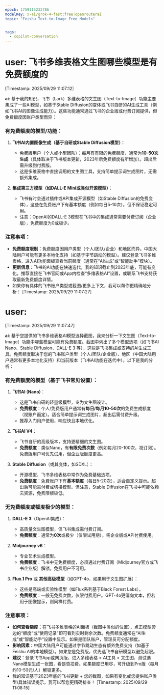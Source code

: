 ```yaml
---
epoch: 1759115232786
modelKey: x-ai/grok-4-fast:free|openrouterai
topic: "Feishu Text-to-Image Free Models"


tags:
  - copilot-conversation
---
```


# **user**: 飞书多维表格文生图哪些模型是有免费额度的
[Timestamp: 2025/09/29 11:07:12]

**ai**: 基于我的知识，飞书（Lark）多维表格的文生图（Text-to-Image）功能主要集成了一些AI模型，如基于Stable Diffusion的变体或飞书自研的AI生成工具（例如飞书AI的图像生成能力）。这些功能通常通过飞书的企业版或付费订阅提供，但免费额度因账户类型而异：

### 有免费额度的模型/功能：
1. **飞书AI内置图像生成（基于自研或Stable Diffusion模型）**：
   - 免费版用户（个人或小型团队）：每月有有限的免费额度，通常为**10-50次生成**（具体取决于飞书版本更新，2023年后免费额度有所增加）。超出后需升级到付费版。
   - 这是多维表格中直接调用的文生图工具，支持简单提示词生成图片，无需额外集成。

2. **集成第三方模型（如DALL-E Mini或类似开源模型）**：
   - 飞书有时会通过插件或API集成开源模型（如Stable Diffusion的免费变体），这些在免费账户下有基本额度（例如每日5-10次），但不保证稳定可用。
   - 注意：OpenAI的DALL-E 3模型在飞书中的集成通常需要付费订阅（企业版），免费额度为0或极少。

### 注意事项：
- **免费额度限制**：免费额度因用户类型（个人/团队/企业）和地区而异。中国大陆用户可能有更多本地化支持（如基于字节跳动的模型）。建议登录飞书多维表格，进入AI功能面板查看当前额度（通常在“AI生成”或“智能助手”模块）。
- **更新信息**：飞书的AI功能在快速迭代，我的知识截止到2023年底，可能有变化。推荐直接在飞书官网或App内检查“多维表格AI”设置，或联系飞书支持获取最新免费额度详情。
- 如果你有具体的飞书账户类型或截图/更多上下文，我可以帮你更精确地分析！
[Timestamp: 2025/09/29 11:07:27]

# **user**:
[Timestamp: 2025/09/29 11:07:47]

**ai**: 基于您提供的飞书多维表格AI模型选择截图，我来分析一下文生图（Text-to-Image）功能中哪些模型可能有免费额度。截图中列出了多个模型选项（如飞书AI Nano、Stable Diffusion、DALL-E 3 等），这些是飞书集成或支持的AI生成工具。免费额度取决于您的飞书账户类型（个人/团队/企业版）、地区（中国大陆用户通常有更多本地化支持）和当前版本（飞书AI功能在迭代中）。以下是我的分析：

### 有免费额度的模型（基于飞书常见设置）：
1. **飞书AI (Nano)**：
   - 这是飞书自研的轻量级模型，专为文生图设计。
   - **免费额度**：个人/免费版用户通常有**每日/每月10-50次**的免费生成额度（视账户而定）。适合简单提示词生成图片，超出后需付费升级。
   - 推荐入门用户使用，响应快且本地优化。

2. **飞书AI V4**：
   - 飞书自研的高级版本，支持更精细的文生图。
   - **免费额度**：类似Nano，有**有限免费次数**（例如每月20-100次，视订阅）。免费版用户可优先试用，但企业版额度更高。

3. **Stable Diffusion**（或其变体，如SDXL）：
   - 开源模型，飞书多维表格中常作为免费基础选项。
   - **免费额度**：免费账户下有**基本额度**（每日5-20次），适合自定义提示。超出后可能需付费或切换模型。但注意，Stable Diffusion在飞书中可能依赖云资源，免费限额较低。

### 无免费额度或额度极少的模型：
1. **DALL-E 3**（OpenAI集成）：
   - 高质量文生图模型，但飞书集成需付费订阅。
   - **免费额度**：通常为**0次**或极少（仅限试用期）。需企业版或API付费使用。

2. **Midjourney v6**：
   - 专业艺术生成模型。
   - **免费额度**：飞书中无免费额度，必须通过付费订阅（Midjourney官方或飞书企业版）解锁。免费用户不可用。

3. **Flux.1 Pro** 或 **其他高级模型**（如GPT-4o，如果用于文生图扩展）：
   - 这些是高端或实验性模型（如Flux系列基于Black Forest Labs）。
   - **免费额度**：一般无免费次数，仅限付费用户。GPT-4o更偏向文本，但若用于图像提示，则同样付费。

### 注意事项：
- **如何查看额度**：在飞书多维表格的AI面板（截图中类似的位置），点击模型旁边的“额度”或“使用记录”即可看到实时剩余次数。免费额度通常在“AI生成”或“智能助手”设置中显示。如果是团队账户，管理员可分配额度。
- **影响因素**：中国大陆用户可能通过字节跳动生态有额外免费支持（如基于Feishu AI的本地模型）。如果您是免费版，优先选飞书自研模型以避免超限。
- **建议**：登录飞书App或网页版，进入多维表格 > AI工具 > 文生图，测试选Nano模型生成一张图，看是否扣费。如果额度已用尽，可升级到Pro版（每月约10-50元/人）解锁更多。
- 我的知识基于2023年底的飞书更新 + 您的截图，如果有变化或您提供账户类型/具体错误提示，我可以帮您更精确排查！
[Timestamp: 2025/09/29 11:08:15]